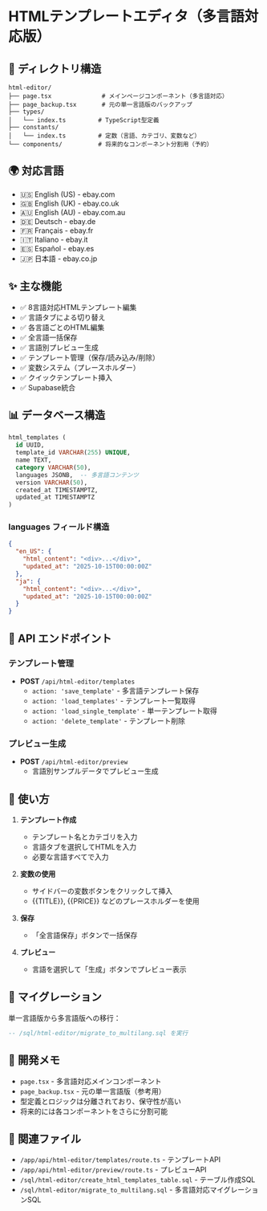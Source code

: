 # HTMLテンプレートエディタ（多言語対応版）

## 📁 ディレクトリ構造

```
html-editor/
├── page.tsx              # メインページコンポーネント（多言語対応）
├── page_backup.tsx       # 元の単一言語版のバックアップ
├── types/
│   └── index.ts         # TypeScript型定義
├── constants/
│   └── index.ts         # 定数（言語、カテゴリ、変数など）
└── components/          # 将来的なコンポーネント分割用（予約）
```

## 🌍 対応言語

- 🇺🇸 English (US) - ebay.com
- 🇬🇧 English (UK) - ebay.co.uk
- 🇦🇺 English (AU) - ebay.com.au
- 🇩🇪 Deutsch - ebay.de
- 🇫🇷 Français - ebay.fr
- 🇮🇹 Italiano - ebay.it
- 🇪🇸 Español - ebay.es
- 🇯🇵 日本語 - ebay.co.jp

## ✨ 主な機能

- ✅ 8言語対応HTMLテンプレート編集
- ✅ 言語タブによる切り替え
- ✅ 各言語ごとのHTML編集
- ✅ 全言語一括保存
- ✅ 言語別プレビュー生成
- ✅ テンプレート管理（保存/読み込み/削除）
- ✅ 変数システム（プレースホルダー）
- ✅ クイックテンプレート挿入
- ✅ Supabase統合

## 📊 データベース構造

```sql
html_templates (
  id UUID,
  template_id VARCHAR(255) UNIQUE,
  name TEXT,
  category VARCHAR(50),
  languages JSONB,  -- 多言語コンテンツ
  version VARCHAR(50),
  created_at TIMESTAMPTZ,
  updated_at TIMESTAMPTZ
)
```

### languages フィールド構造

```json
{
  "en_US": {
    "html_content": "<div>...</div>",
    "updated_at": "2025-10-15T00:00:00Z"
  },
  "ja": {
    "html_content": "<div>...</div>",
    "updated_at": "2025-10-15T00:00:00Z"
  }
}
```

## 🔌 API エンドポイント

### テンプレート管理
- **POST** `/api/html-editor/templates`
  - `action: 'save_template'` - 多言語テンプレート保存
  - `action: 'load_templates'` - テンプレート一覧取得
  - `action: 'load_single_template'` - 単一テンプレート取得
  - `action: 'delete_template'` - テンプレート削除

### プレビュー生成
- **POST** `/api/html-editor/preview`
  - 言語別サンプルデータでプレビュー生成

## 🚀 使い方

1. **テンプレート作成**
   - テンプレート名とカテゴリを入力
   - 言語タブを選択してHTMLを入力
   - 必要な言語すべてで入力

2. **変数の使用**
   - サイドバーの変数ボタンをクリックして挿入
   - {{TITLE}}, {{PRICE}} などのプレースホルダーを使用

3. **保存**
   - 「全言語保存」ボタンで一括保存

4. **プレビュー**
   - 言語を選択して「生成」ボタンでプレビュー表示

## 🔄 マイグレーション

単一言語版から多言語版への移行：

```sql
-- /sql/html-editor/migrate_to_multilang.sql を実行
```

## 📝 開発メモ

- `page.tsx` - 多言語対応メインコンポーネント
- `page_backup.tsx` - 元の単一言語版（参考用）
- 型定義とロジックは分離されており、保守性が高い
- 将来的には各コンポーネントをさらに分割可能

## 🔗 関連ファイル

- `/app/api/html-editor/templates/route.ts` - テンプレートAPI
- `/app/api/html-editor/preview/route.ts` - プレビューAPI
- `/sql/html-editor/create_html_templates_table.sql` - テーブル作成SQL
- `/sql/html-editor/migrate_to_multilang.sql` - 多言語対応マイグレーションSQL
